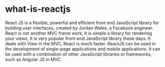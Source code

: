 # what-is-reactjs
React JS is a flexible, powerful and efficient front end JavaScript library for building user interfaces, created by Jordan Walke, a Facebook engineer. React is not another MVC frame work, It is simple a library for rendering your views, It is very popular front-end JavaScript library these days. It deals with View in the MVC, React is much faster. ReactJS can be used in the development of single-page applications and mobile applications. It can be used with a combination of other JavaScript libraries or frameworks, such as Angular JS in MVC

